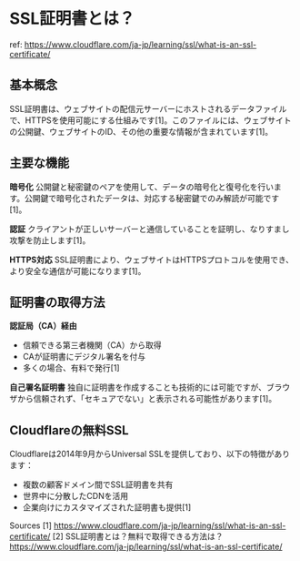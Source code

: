 # SSL証明書とは？

ref: <https://www.cloudflare.com/ja-jp/learning/ssl/what-is-an-ssl-certificate/>

## 基本概念

SSL証明書は、ウェブサイトの配信元サーバーにホストされるデータファイルで、HTTPSを使用可能にする仕組みです[1]。このファイルには、ウェブサイトの公開鍵、ウェブサイトのID、その他の重要な情報が含まれています[1]。

## 主要な機能

**暗号化**
公開鍵と秘密鍵のペアを使用して、データの暗号化と復号化を行います。公開鍵で暗号化されたデータは、対応する秘密鍵でのみ解読が可能です[1]。

**認証**
クライアントが正しいサーバーと通信していることを証明し、なりすまし攻撃を防止します[1]。

**HTTPS対応**
SSL証明書により、ウェブサイトはHTTPSプロトコルを使用でき、より安全な通信が可能になります[1]。

## 証明書の取得方法

**認証局（CA）経由**

- 信頼できる第三者機関（CA）から取得
- CAが証明書にデジタル署名を付与
- 多くの場合、有料で発行[1]

**自己署名証明書**
独自に証明書を作成することも技術的には可能ですが、ブラウザから信頼されず、「セキュアでない」と表示される可能性があります[1]。

## Cloudflareの無料SSL

Cloudflareは2014年9月からUniversal SSLを提供しており、以下の特徴があります：

- 複数の顧客ドメイン間でSSL証明書を共有
- 世界中に分散したCDNを活用
- 企業向けにカスタマイズされた証明書も提供[1]

Sources
[1]  <https://www.cloudflare.com/ja-jp/learning/ssl/what-is-an-ssl-certificate/>
[2] SSL証明書とは？無料で取得できる方法は？ <https://www.cloudflare.com/ja-jp/learning/ssl/what-is-an-ssl-certificate/>
